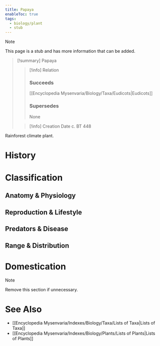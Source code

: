 ```yaml
---
title: Papaya
enableToc: true
tags:
  - biology/plant
  - stub
---
```


> [!note]
> This page is a stub and has more information that can be added.

> [!summary] Papaya
> > [!info] Relation
> > ### Succeeds
> > [[Encyclopedia Mysenvaria/Biology/Taxa/Eudicots|Eudicots]]
> > ### Supersedes
> > None
>
> > [!info] Creation Date
> > c. BT 448

Rainforest climate plant.
# History

# Classification
## Anatomy & Physiology

## Reproduction & Lifestyle

## Predators & Disease

## Range & Distribution

# Domestication

> [!note]
> Remove this section if unnecessary.
# See Also
- [[Encyclopedia Mysenvaria/Indexes/Biology/Taxa/Lists of Taxa|Lists of Taxa]]
- [[Encyclopedia Mysenvaria/Indexes/Biology/Plants/Lists of Plants|Lists of Plants]]